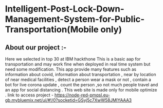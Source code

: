 # Intelligent-Post-Lock-Down-Management-System-for-Public-Transportation(Mobile only)

## About our project :-
Here we selected in top 30 at IBM hackthone 
This is a basic aap for transportation and may work fine when deployed in real time system but need some modification. This app provide  many features such as information about covid, information about transportation , near by location of near medical facilities , detect a person wear a mask or not , contain a bot for live corona update , count the person ,so not much people travel and an app for social distancing . This web site is made only for mobile optimize .
link to access project - https://node-red-pmqsl.eu-gb.mybluemix.net/ui/#!/0?socketid=GSyj5c7XwW58JMlYAAA3
